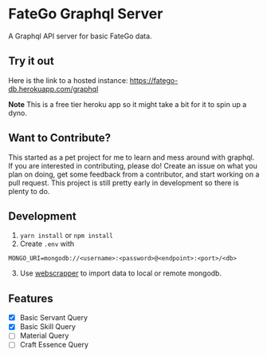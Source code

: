 # FateGo Graphql Server
A Graphql API server for basic FateGo data.

## Try it out
Here is the link to a hosted instance: https://fatego-db.herokuapp.com/graphql

**Note** This is a free tier heroku app so it might take a bit for it to spin up a
dyno.

## Want to Contribute?
This started as a pet project for me to learn and mess around with graphql.
If you are interested in contributing, please do! Create an issue on what you
plan on doing, get some feedback from a contributor, and start working on a
pull request. This project is still pretty early in development so there
is plenty to do.

## Development
1. `yarn install` or `npm install`
2. Create `.env` with
```
MONGO_URI=mongodb://<username>:<password>@<endpoint>:<port>/<db>
```
3. Use [webscrapper](https://github.com/fatego-db/webscrapper) to
import data to local or remote mongodb.

## Features
- [x] Basic Servant Query
- [x] Basic Skill Query
- [ ] Material Query
- [ ] Craft Essence Query
